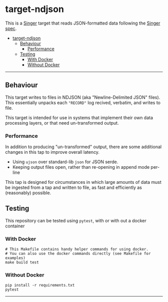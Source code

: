 # target-ndjson

This is a [Singer](https://singer.io) target that reads JSON-formatted data
following the [Singer spec](https://github.com/singer-io/getting-started/blob/master/SPEC.md).

- [target-ndjson](#target-ndjson)
  - [Behaviour](#behaviour)
    - [Performance](#performance)
  - [Testing](#testing)
    - [With Docker](#with-docker)
    - [Without Docker](#without-docker)

---

## Behaviour

This target writes to files in NDJSON (aka "Newline-Delimited JSON" files). This
essentially unpacks each `"RECORD"` log recived, verbatim, and writes to file.

This target is intended for use in systems that implement their own data processing
layers, or that need un-transformed output.

### Performance

In addition to producing "un-transformed" output, there are some additional changes
in this tap to improve overall latency.

- Using `ujson` over standard-lib `json` for JSON serde.
- Keeping output files open, rather than re-opening in append mode per-line

This tap is designed for circumstances in which large amounts of data must be ingested
from a tap and written to file, as fast and efficiently as (reasonably) possible.

## Testing

This repository can be tested using `pytest`, with or with out a docker container

### With Docker

```shell
# This Makefile contains handy helper commands for using docker.
# You can also use the docker commands directly (see Makefile for examples)
make build test
```

### Without Docker

```shell
pip install -r requirements.txt
pytest
```

---
